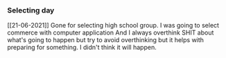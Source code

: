 ### Selecting day

[[21-06-2021]] Gone for selecting high school group. I was going to select commerce with computer application And I always overthink SHIT about what's going to happen but try to avoid overthinking but it helps with preparing for something. I didn't think it will happen.